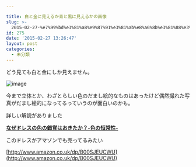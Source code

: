 ```yaml
---

title: 白と金に見えるか青と黒に見えるかの画像
slug: >-
  2015-02-27-%e7%99%bd%e3%81%a8%e9%87%91%e3%81%ab%e8%a6%8b%e3%81%88%e3%82%8b%e3%81%8b%e9%9d%92%e3%81%a8%e9%bb%92%e3%81%ab%e8%a6%8b%e3
id: 275
date: '2015-02-27 13:26:47'
layout: post
categories:
  - 未分類
---
```

どう見ても白と金にしか見えません。
  
![image](https://cdn-ak.f.st-hatena.com/images/fotolife/p/peipeipe/20190630/20190630171618.jpg)

今まで立体とか、わざとらしい色のだまし絵的なものはあったけど偶然撮れた写真がだまし絵的になってるっていうのが面白いのかも。

詳しい解説がありました

**[なぜドレスの色の錯覚はおきたか？-色の恒常性-](http://kazoo04.hatenablog.com/entry/2015/02/27/150642)**

このドレスがアマゾンでも売ってるみたい

[http://www.amazon.co.uk/dp/B00SJEUCWU](http://www.amazon.co.uk/dp/B00SJEUCWU)